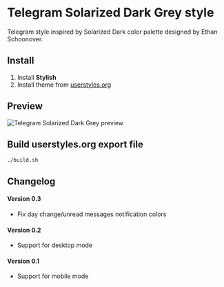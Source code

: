 # Telegram Solarized Dark Grey style

Telegram style inspired by Solarized Dark color palette designed by Ethan
Schoonover.

## Install

1. Install **Stylish**
2. Install theme from
   [userstyles.org](https://userstyles.org/styles/125669/telegram-solarized-dark-grey)

## Preview

![Telegram Solarized Dark Grey
preview](https://raw.githubusercontent.com/ristomatti/telegram-solarized-dark/master/example-screenshot.png)

## Build userstyles.org export file

``` ./build.sh ```

## Changelog

#### Version 0.3
* Fix day change/unread messages notification colors

#### Version 0.2
* Support for desktop mode

#### Version 0.1
* Support for mobile mode

